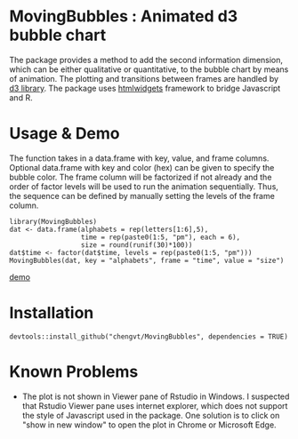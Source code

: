 # MovingBubbles : Animated d3 bubble chart
The package provides a method to add the second information dimension, which can be either qualitative or quantitative, to the bubble chart by means of animation. The plotting and transitions between frames are handled by [d3 library](https://d3js.org/). The package uses [htmlwidgets](https://www.htmlwidgets.org/) framework to bridge Javascript and R.

# Usage & Demo
The function takes in a data.frame with key, value, and frame columns. Optional data.frame with key and color (hex) can be given to specify the bubble color. The frame column will be factorized if not already and the order of factor levels will be used to run the animation sequentially. Thus, the sequence can be defined by manually setting the levels of the frame column.

    library(MovingBubbles)
    dat <- data.frame(alphabets = rep(letters[1:6],5),
                      time = rep(paste0(1:5, "pm"), each = 6),
                      size = round(runif(30)*100))
    dat$time <- factor(dat$time, levels = rep(paste0(1:5, "pm")))
    MovingBubbles(dat, key = "alphabets", frame = "time", value = "size")

[demo](https://rawgit.com/chengvt/MovingBubbles/master/demo_olympics.html)

# Installation

    devtools::install_github("chengvt/MovingBubbles", dependencies = TRUE)

# Known Problems
- The plot is not shown in Viewer pane of Rstudio in Windows. I suspected that Rstudio Viewer pane uses internet explorer, which does not support the style of Javascript used in the package. One solution is to click on "show in new window" to open the plot in Chrome or Microsoft Edge.